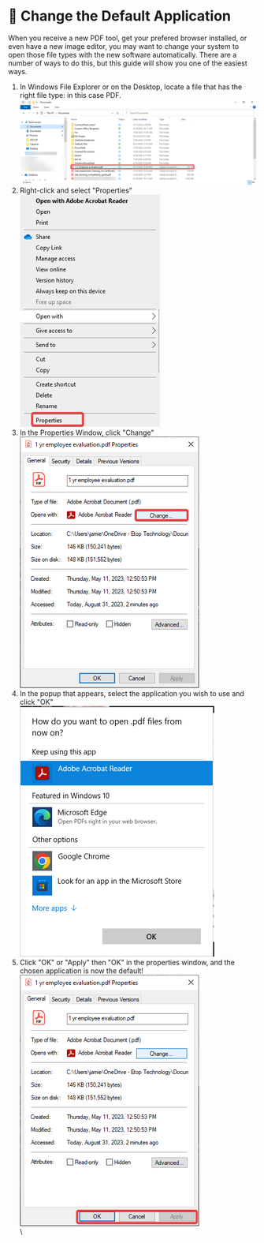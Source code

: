 # 📃 Change the Default Application

When you receive a new PDF tool, get your prefered browser installed, or even have a new image editor, you may want to change your system to open those file types with the new software automatically. There are a number of ways to do this, but this guide will show you one of the easiest ways.

1. In Windows File Explorer or on the Desktop, locate a file that has the right file type: in this case PDF.\
   ![](../../.gitbook/assets/image.png)
2. Right-click and select "Properties"\
   &#x20;![](<../../.gitbook/assets/image (1).png>)
3. In the Properties Window, click "Change"\
   ![](<../../.gitbook/assets/image (2).png>)
4. In the popup that appears, select the application you wish to use and click "OK"\
   ![](<../../.gitbook/assets/image (3).png>)
5. Click "OK" or "Apply" then "OK" in the properties window, and the chosen application is now the default!\
   ![](<../../.gitbook/assets/image (4).png>)\
   \
